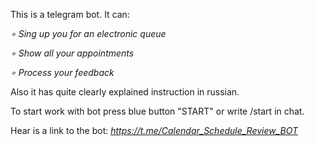 This is a telegram bot. It can:


*∘ Sing up you for an electronic queue*

*∘ Show all your appointments*

*∘ Process your feedback*


Also it has quite clearly explained instruction in russian.

To start work with bot press blue button "START" or write /start in chat.

Hear is a link to the bot: *https://t.me/Calendar_Schedule_Review_BOT*
